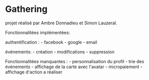 # Gathering

projet réalisé par Ambre Donnadieu et Simon Lauzeral.   

Fonctionnalitées implémentées:

authentification : 	- facebook
					- google
					- email
					
événements: - création
			- modifications
			- suppression
			

Fonctionnalitées manquantes : 	- personnalisation du profil
							- trie des événements
							- affichage de la carte avec l'avatar
							- micropaiement 
							- affichage d'action a réaliser